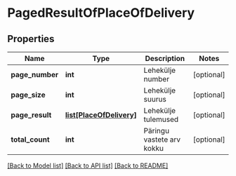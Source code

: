 # PagedResultOfPlaceOfDelivery

## Properties
Name | Type | Description | Notes
------------ | ------------- | ------------- | -------------
**page_number** | **int** | Lehekülje number | [optional] 
**page_size** | **int** | Lehekülje suurus | [optional] 
**page_result** | [**list[PlaceOfDelivery]**](PlaceOfDelivery.md) | Lehekülje tulemused | [optional] 
**total_count** | **int** | Päringu vastete arv kokku | [optional] 

[[Back to Model list]](../README.md#documentation-for-models) [[Back to API list]](../README.md#documentation-for-api-endpoints) [[Back to README]](../README.md)



